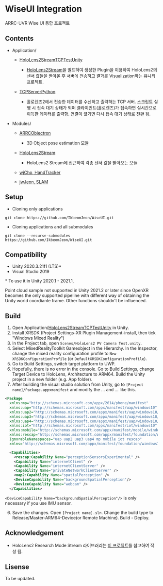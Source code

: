 # WiseUI Integration 
ARRC-UVR Wise UI 통합 프로젝트



## Contents

- Application/
  - [HoloLens2StreamTCPTestUnity](https://github.com/IkbeomJeon/WiseUI/tree/master/Applications/WiseUIApp1) 
    - [HoloLens2Stream](https://github.com/IkbeomJeon/HoloLens2Stream)을 빌드하여 생성한  Plugin을 이용하여 HoloLens2의 센서 값들을 받아온 후 서버에 전송하고 결과를 Visualization하는 유니티 프로젝트.

  - [TCPServerPython](https://github.com/IkbeomJeon/WiseUI/tree/master/Applications/TCPServerPython)
    - 홀로렌즈2에서 전송한 데이터를 수신하고 출력하는 TCP 서버. 스크립트 실행 시 접속 대기 상태가 되며 클라이언트(홀로렌즈)가 접속하면 실시간으로 획득한 데이터를 출력함. 연결이 끊기면 다시 접속 대기 상태로 전환 됨.
        
  
   
  
    
  
- Modules/

  - [ARRCObjectron](https://gitlab.com/IkbeomJeon/arrcobjectron)
    - 3D Object pose estimation 모듈

  - [HoloLens2Stream](https://github.com/IkbeomJeon/HoloLens2Stream)
    - HoloLens2 Stream에 접근하여 각종 센서 값을 받아오는 모듈
    
  - [wjCho, HandTracker]()

  - [jwJeon, SLAM]()



## Setup

- Cloning only applications
```
git clone https://github.com/IkbeomJeon/WiseUI.git
```


-  Cloning applications and all submodules

```
git clone --recurse-submodules https://github.com/IkbeomJeon/WiseUI.git
```



## Compatibility

- Unity 2020.3.21f1 (LTS)*
- Visual Studio 2019

\* To use it in Unity 2020.1 - 2021.1,



Point cloud sample not supported in Unity 2021.2 or later since OpenXR becomes the only supported pipeline with different way of obtaining the Unity world coordiante frame. Other functions shouldn't be influenced.




## Build 

1. Open Application/[HoloLens2StreamTCPTestUnity](https://github.com/IkbeomJeon/WiseUI/tree/master/Applications/HoloLens2StreamTCPTestUnity)  in Unity.
2. Install XRSDK (Project Settings-XR Plugin Management-install, then tick "Windows Mixed Reality")
3. In the Project tab, open `Scenes/HoloLens2 PV Camera Test.unity`.
4. Select MixedRealityToolkit Gameobject in the Hierarchy. In the Inspector, change the mixed reality configuration profile to `New XRSDKConfigurationProfile` (or `DefaultXRSDKConfigurationProfile`).
5. Go to Build Settings, switch target platform to UWP.
6. Hopefully, there is no error in the console. Go to Build Settings, change Target Device to HoloLens, Architecture to ARM64. Build the Unity project in a new folder (e.g. App folder).
7. After building the visual studio solution from Unity, go to `[Project name]/Package.appxmanifest` and modify the <package>...</package> and <Capabilities>...</Capabilities>  like this.

```xml 
<Package 
  xmlns:mp="http://schemas.microsoft.com/appx/2014/phone/manifest" 
  xmlns:uap="http://schemas.microsoft.com/appx/manifest/uap/windows10" 
  xmlns:uap2="http://schemas.microsoft.com/appx/manifest/uap/windows10/2" 
  xmlns:uap3="http://schemas.microsoft.com/appx/manifest/uap/windows10/3" 
  xmlns:uap4="http://schemas.microsoft.com/appx/manifest/uap/windows10/4" 
  xmlns:iot="http://schemas.microsoft.com/appx/manifest/iot/windows10" 
  xmlns:mobile="http://schemas.microsoft.com/appx/manifest/mobile/windows10" 
  xmlns:rescap="http://schemas.microsoft.com/appx/manifest/foundation/windows10/restrictedcapabilities" 
  IgnorableNamespaces="uap uap2 uap3 uap4 mp mobile iot rescap" 
  xmlns="http://schemas.microsoft.com/appx/manifest/foundation/windows10"> 
```

```xml
  <Capabilities>
    <rescap:Capability Name="perceptionSensorsExperimental" />
    <Capability Name="internetClient" />
    <Capability Name="internetClientServer" />
    <Capability Name="privateNetworkClientServer" />
    <uap2:Capability Name="spatialPerception" />
    <DeviceCapability Name="backgroundSpatialPerception"/>
    <DeviceCapability Name="webcam" />
  </Capabilities>
```

`<DeviceCapability Name="backgroundSpatialPerception"/>` is only necessary if you use IMU sensor. 

6. Save the changes. Open `[Project name].sln`. Change the build type to Release/Master-ARM64-Device(or Remote Machine). Build - Deploy.



## Acknowledgement

- HoloLens2 Research Mode Stream 라이브러리는 [이 프로젝트](https://github.com/petergu684/HoloLens2-ResearchMode-Unity)를 참고하여 작성 됨.





## Lisense

To be updated.



